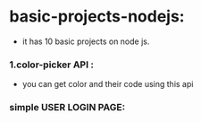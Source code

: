 # basic-projects-nodejs:
* it has 10 basic projects on node js.

### 1.color-picker API :
* you can get color and their code using this api

### simple USER LOGIN PAGE:

 
